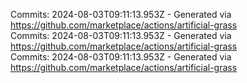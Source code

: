 Commits: 2024-08-03T09:11:13.953Z - Generated via https://github.com/marketplace/actions/artificial-grass
<br>
Commits: 2024-08-03T09:11:13.953Z - Generated via https://github.com/marketplace/actions/artificial-grass
<br>
Commits: 2024-08-03T09:11:13.953Z - Generated via https://github.com/marketplace/actions/artificial-grass
<br>
